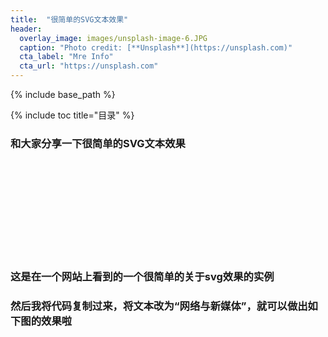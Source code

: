 ```yaml
---
title:  "很简单的SVG文本效果"
header:
  overlay_image: images/unsplash-image-6.JPG
  caption: "Photo credit: [**Unsplash**](https://unsplash.com)"
  cta_label: "Mre Info"
  cta_url: "https://unsplash.com"
---
```


{% include base_path %}

{% include toc title="目录" %}


### 和大家分享一下很简单的SVG文本效果

<html>
<body>

<svg xmlns="http://www.w3.org/2000/svg" version="1.1">
  <g transform="translate(100,100)"> 
    <text id="TextElement" x="0" y="0" style="font-family:Verdana;font-size:24; visibility:hidden"> It's SVG'
      <set attributeName="visibility" attributeType="CSS" to="visible" begin="1s" dur="5s" fill="freeze" />
      <animateMotion path="M 0 0 L 100 100" begin="1s" dur="5s" fill="freeze" />
      <animateTransform attributeName="transform" attributeType="XML" type="rotate" from="-30" to="0" begin="1s" dur="5s" fill="freeze" /> 
      <animateTransform attributeName="transform" attributeType="XML" type="scale" from="1" to="3" additive="sum" begin="1s" dur="5s" fill="freeze" /> 
    </text> 
  </g> 
</svg>

</body>
</html>

### 这是在一个网站上看到的一个很简单的关于svg效果的实例
### 然后我将代码复制过来，将文本改为“网络与新媒体”，就可以做出如下图的效果啦


<html>
<body>

<svg xmlns="http://www.w3.org/2000/svg" version="1.1">
  <g transform="translate(100,100)"> 
    <text id="TextElement" x="0" y="0" style="font-family:Verdana;font-size:24; visibility:hidden"> 网络与新媒体
      <set attributeName="visibility" attributeType="CSS" to="visible" begin="1s" dur="5s" fill="freeze" />
      <animateMotion path="M 0 0 L 100 100" begin="1s" dur="5s" fill="freeze" />
      <animateTransform attributeName="transform" attributeType="XML" type="rotate" from="-30" to="0" begin="1s" dur="5s" fill="freeze" /> 
      <animateTransform attributeName="transform" attributeType="XML" type="scale" from="1" to="3" additive="sum" begin="1s" dur="5s" fill="freeze" /> 
    </text> 
  </g> 
</svg>

</body>
</html>